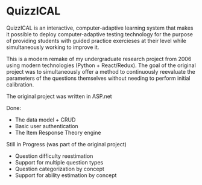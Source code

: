 # QuizzICAL

QuizzICAL is an interactive, computer-adaptive learning system that makes it possible
to deploy computer-adaptive testing technology for the purpose of providing students
with guided practice exercieses at their level while simultaneously working to improve
it.

This is a modern remake of my undergraduate research project from 2006 using
modern technologies (Python + React/Redux). The goal of the original project was to
simultaneously offer a method to continuously reevaluate the parameters of the questions
themselves without needing to perform initial calibration.

The original project was written in ASP.net

Done:
- The data model + CRUD
- Basic user authentication
- The Item Response Theory engine

Still in Progress (was part of the original project)
- Question difficulty reestimation
- Support for multiple question types
- Question categorization by concept
- Support for ability estimation by concept